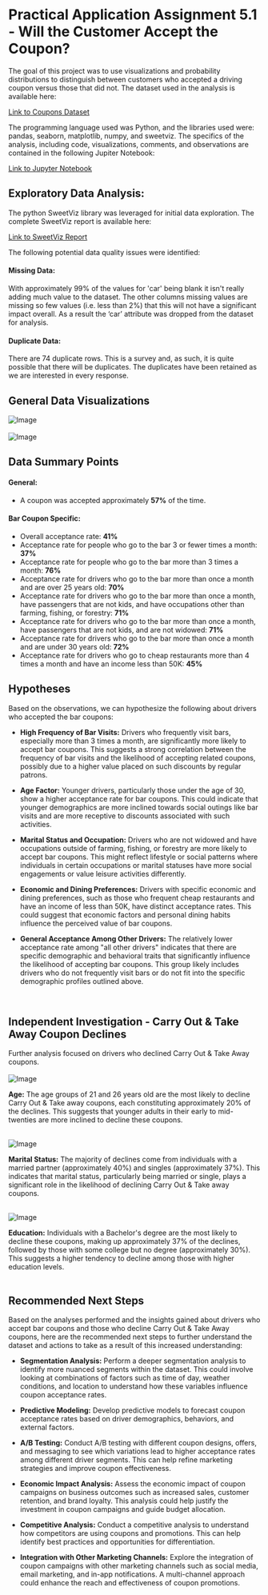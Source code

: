 # Practical Application Assignment 5.1 - Will the Customer Accept the Coupon?


The goal of this project was to use visualizations and probability distributions to distinguish between customers who accepted a driving coupon versus those that did not. The dataset used in the analysis is available here:

[Link to Coupons Dataset](data/coupons.csv)


The programming language used was Python, and the libraries used were: pandas, seaborn, matplotlib, numpy, and sweetviz.
The specifics of the analysis, including code, visualizations, comments, and observations are contained in the following Jupiter Notebook:

[Link to Jupyter Notebook](/PAA_51.jpynb)

## Exploratory Data Analysis:

The python SweetViz library was leveraged for initial data exploration. The complete SweetViz report is available here: 

[Link to SweetViz Report](/SWEETVIZ_REPORT.html)

The following potential data quality issues were identified:

#### Missing Data:
With approximately 99% of the values for 'car' being blank it isn't really adding much value to the dataset. The other columns missing values are missing so few values (i.e. less than 2%) that this will not have a significant impact overall. As a result the ‘car’ attribute was dropped from the dataset for analysis.

#### Duplicate Data: 
There are 74 duplicate rows. This is a survey and, as such, it is quite possible that there will be duplicates. The duplicates have been retained as we are interested in every response.

## General Data Visualizations
![Image](/images/CouponTypeDist.png)
<br>
<br>
![Image](/images/TempDist.png)


## Data Summary Points

#### General:
* A coupon was accepted approximately **57%** of the time.

#### Bar Coupon Specific:
* Overall acceptance rate: **41%**
* Acceptance rate for people who go to the bar 3 or fewer times a month: **37%**
* Acceptance rate for people who go to the bar more than 3 times a month: **76%**
* Acceptance rate for drivers who go to the bar more than once a month and are over 25 years old: **70%**
* Acceptance rate for drivers who go to the bar more than once a month, have passengers that are not kids, and have occupations other than farming, fishing, or forestry: **71%**
* Acceptance rate for drivers who go to the bar more than once a month, have passengers that are not kids, and are not widowed: **71%**
* Acceptance rate for drivers who go to the bar more than once a month and are under 30 years old: **72%**
* Acceptance rate for drivers who go to cheap restaurants more than 4 times a month and have an income less than 50K: **45%**

## Hypotheses

Based on the observations, we can hypothesize the following about drivers who accepted the bar coupons:

* **High Frequency of Bar Visits:** Drivers who frequently visit bars, especially more than 3 times a month, are significantly more likely to accept bar coupons. This suggests a strong correlation between the frequency of bar visits and the likelihood of accepting related coupons, possibly due to a higher value placed on such discounts by regular patrons.

* **Age Factor:** Younger drivers, particularly those under the age of 30, show a higher acceptance rate for bar coupons. This could indicate that younger demographics are more inclined towards social outings like bar visits and are more receptive to discounts associated with such activities.
  
* **Marital Status and Occupation:** Drivers who are not widowed and have occupations outside of farming, fishing, or forestry are more likely to accept bar coupons. This might reflect lifestyle or social patterns where individuals in certain occupations or marital statuses have more social engagements or value leisure activities differently.
  
* **Economic and Dining Preferences:** Drivers with specific economic and dining preferences, such as those who frequent cheap restaurants and have an income of less than 50K, have distinct acceptance rates. This could suggest that economic factors and personal dining habits influence the perceived value of bar coupons.
  
* **General Acceptance Among Other Drivers:** The relatively lower acceptance rate among "all other drivers" indicates that there are specific demographic and behavioral traits that significantly influence the likelihood of accepting bar coupons. This group likely includes drivers who do not frequently visit bars or do not fit into the specific demographic profiles outlined above.
<br>

## Independent Investigation - Carry Out & Take Away Coupon Declines

Further analysis focused on drivers who declined Carry Out & Take Away coupons.
<br>
<br>
![Image](/images/CouponsDeclineByAge.png)

**Age:** The age groups of 21 and 26 years old are the most likely to decline Carry Out & Take away coupons, each constituting approximately 20% of the declines. This suggests that younger adults in their early to mid-twenties are more inclined to decline these coupons.
<br>
<br>

![Image](/images/CouponsDeclineByMaritalStatus.png)

**Marital Status:** The majority of declines come from individuals with a married partner (approximately 40%) and singles (approximately 37%). This indicates that marital status, particularly being married or single, plays a significant role in the likelihood of declining Carry Out & Take away coupons.
<br>
<br>

![Image](/images/CouponsDeclineByEducation.png)

**Education:** Individuals with a Bachelor's degree are the most likely to decline these coupons, making up approximately 37% of the declines, followed by those with some college but no degree (approximately 30%). This suggests a higher tendency to decline among those with higher education levels.
<BR>
<BR>
## Recommended Next Steps

Based on the analyses performed and the insights gained about drivers who accept bar coupons and those who decline Carry Out & Take Away coupons, here are the recommended next steps to further understand the dataset and actions to take as a result of this increased understanding:

* **Segmentation Analysis:** Perform a deeper segmentation analysis to identify more nuanced segments within the dataset. This could involve looking at combinations of factors such as time of day, weather conditions, and location to understand how these variables influence coupon acceptance rates.

* **Predictive Modeling:** Develop predictive models to forecast coupon acceptance rates based on driver demographics, behaviors, and external factors.

*  **A/B Testing:** Conduct A/B testing with different coupon designs, offers, and messaging to see which variations lead to higher acceptance rates among different driver segments. This can help refine marketing strategies and improve coupon effectiveness.

*  **Economic Impact Analysis:** Assess the economic impact of coupon campaigns on business outcomes such as increased sales, customer retention, and brand loyalty. This analysis could help justify the investment in coupon campaigns and guide budget allocation.

*  **Competitive Analysis:** Conduct a competitive analysis to understand how competitors are using coupons and promotions. This can help identify best practices and opportunities for differentiation.

*  **Integration with Other Marketing Channels:** Explore the integration of coupon campaigns with other marketing channels such as social media, email marketing, and in-app notifications. A multi-channel approach could enhance the reach and effectiveness of coupon promotions.
